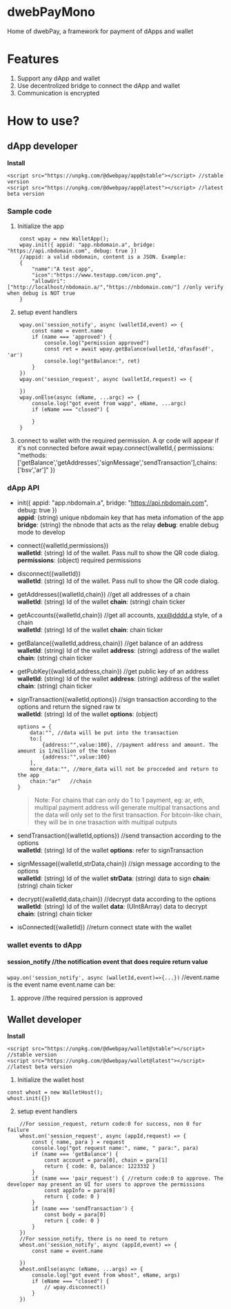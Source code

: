 # dwebPayMono

Home of dwebPay, a framework for payment of dApps and wallet

# Features

1. Support any dApp and wallet
2. Use decentrolized bridge to connect the dApp and wallet
3. Communication is encrypted

# How to use?

## dApp developer

**Install**

```
<script src="https://unpkg.com/@dwebpay/app@stable"></script> //stable version
<script src="https://unpkg.com/@dwebpay/app@latest"></script> //latest beta version
```

### Sample code

1. Initialize the app

```
    const wpay = new WalletApp();
    wpay.init({ appid: "app.nbdomain.a", bridge: "https://api.nbdomain.com", debug: true })
    //appid: a valid nbdomain, content is a JSON. Example:
    {
        "name":"A test app",
        "icon":"https://www.testapp.com/icon.png",
        "allowUri":["http://localhost/nbdomain.a/","https://nbdomain.com/"] //only verify when debug is NOT true
    }
```

2. setup event handlers

```
    wpay.on('session_notify', async (walletId,event) => {
        const name = event.name
        if (name === 'approved') {
            console.log("permission approved")
            const ret = await wpay.getBalance(walletId,'dfasfasdf', 'ar')
            console.log("getBalance:", ret)
        }
    })
    wpay.on('session_request', async (walletId,request) => {

    })
    wpay.onElse(async (eName, ...argc) => {
        console.log("got event from wapp", eName, ...argc)
        if (eName === "closed") {

        }
    }
```

3. connect to wallet with the required permission. A qr code will appear if it's not connected before
   await wpay.connect(walletId,{ permissions: "methods:['getBalance','getAddresses','signMessage','sendTransaction'],chains:['bsv','ar']" })

### dApp API

- init({ appid: "app.nbdomain.a", bridge: "https://api.nbdomain.com", debug: true })  
  **appid**: (string) unique nbdomain key that has meta infomation of the app
  **bridge**: (string) the nbnode that acts as the relay
  **debug**: enable debug mode to develop

- connect({walletId,permissions})  
  **walletId**: (string) Id of the wallet. Pass null to show the QR code dialog.
  **permissions**: (object) required permissions

- disconnect({walletId})  
  **walletId**: (string) Id of the wallet. Pass null to show the QR code dialog.

- getAddresses({walletId,chain}) //get all addresses of a chain  
  **walletId**: (string) Id of the wallet
  **chain**: (string) chain ticker

- getAccounts({walletId,chain}) //get all accounts, xxx@dddd.a style, of a chain  
  **walletId**: (string) Id of the wallet
  **chain**: chain ticker

- getBalance({walletId,address,chain}) //get balance of an address  
  **walletId**: (string) Id of the wallet
  **address**: (string) address of the wallet
  **chain**: (string) chain ticker

- getPubKey({walletId,address,chain}) //get public key of an address  
  **walletId**: (string) Id of the wallet
  **address**: (string) address of the wallet
  **chain**: (string) chain ticker

- signTransaction({walletId,options}) //sign transaction according to the options and return the signed raw tx  
  **walletId**: (string) Id of the wallet
  **options**: (object)

  ```
  options = {
      data:"", //data will be put into the transaction
      to:[
          {address:"",value:100}, //payment address and amount. The amount is 1/million of the token
          {address:"",value:100}
      ],
      more_data:"", //more_data will not be procceded and return to the app
      chain:"ar"   //chain
  }
  ```

  > Note: For chains that can only do 1 to 1 payment, eg: ar, eth, multipal payment address will generate multipal transactions and the data will only set to the first transaction. For bitcoin-like chain, they will be in one trasaction with multipal outputs

- sendTransaction({walletId,options}) //send transaction according to the options  
  **walletId**: (string) Id of the wallet
  **options**: refer to signTransaction

- signMessage({walletId,strData,chain}) //sign message according to the options  
  **walletId**: (string) Id of the wallet
  **strData**: (string) data to sign
  **chain**: (string) chain ticker

- decrypt({walletId,data,chain}) //decrypt data according to the options  
  **walletId**: (string) Id of the wallet
  **data**: (UInt8Array) data to decrypt
  **chain**: (string) chain ticker

* isConnected({walletId}) //return connect state with the wallet

### wallet events to dApp

#### session_notify //the notification event that does require return value

`wpay.on('session_notify', async (walletId,event)=>{...})` //event.name is the event name
event.name can be:

1. approve //the required perssion is approved

## Wallet developer

**Install**

```
<script src="https://unpkg.com/@dwebpay/wallet@stable"></script> //stable version
<script src="https://unpkg.com/@dwebpay/wallet@latest"></script> //latest beta version
```

1. Initialize the wallet host

```
const whost = new WalletHost();
whost.init({})
```

2. setup event handlers

```
    //For session_request, return code:0 for success, non 0 for failure
    whost.on('session_request', async (appId,request) => {
        const { name, para } = request
        console.log("got request name:", name, " para:", para)
        if (name === 'getBalance') {
            const account = para[0], chain = para[1]
            return { code: 0, balance: 1223332 }
        }
        if (name === 'pair_request') { //return code:0 to approve. The developer may present an UI for users to approve the permissions
            const appInfo = para[0]
            return { code: 0 }
        }
        if (name === 'sendTransaction') {
            const body = para[0]
            return { code: 0 }
        }
    })
    //For session_notify, there is no need to return
    whost.on('session_notify', async (appId,event) => {
        const name = event.name

    })
    whost.onElse(async (eName, ...args) => {
        console.log("got event from whost", eName, args)
        if (eName === "closed") {
            // wpay.disconnect()
        }
    })
```

